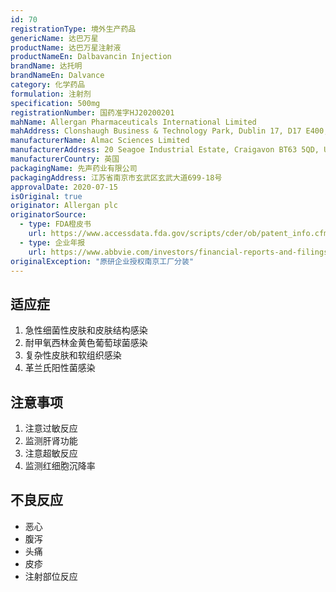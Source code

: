 ```yaml
---
id: 70
registrationType: 境外生产药品
genericName: 达巴万星
productName: 达巴万星注射液
productNameEn: Dalbavancin Injection
brandName: 达托明
brandNameEn: Dalvance
category: 化学药品
formulation: 注射剂
specification: 500mg
registrationNumber: 国药准字HJ20200201
mahName: Allergan Pharmaceuticals International Limited
mahAddress: Clonshaugh Business & Technology Park, Dublin 17, D17 E400, Ireland
manufacturerName: Almac Sciences Limited
manufacturerAddress: 20 Seagoe Industrial Estate, Craigavon BT63 5QD, United Kingdom
manufacturerCountry: 英国
packagingName: 先声药业有限公司
packagingAddress: 江苏省南京市玄武区玄武大道699-18号
approvalDate: 2020-07-15
isOriginal: true
originator: Allergan plc
originatorSource:
  - type: FDA橙皮书
    url: https://www.accessdata.fda.gov/scripts/cder/ob/patent_info.cfm?Product_No=001&Appl_No=021883
  - type: 企业年报
    url: https://www.abbvie.com/investors/financial-reports-and-filings.html
originalException: "原研企业授权南京工厂分装"
---
```


## 适应症

1. 急性细菌性皮肤和皮肤结构感染
2. 耐甲氧西林金黄色葡萄球菌感染
3. 复杂性皮肤和软组织感染
4. 革兰氏阳性菌感染

## 注意事项

1. 注意过敏反应
2. 监测肝肾功能
3. 注意超敏反应
4. 监测红细胞沉降率

## 不良反应

- 恶心
- 腹泻
- 头痛
- 皮疹
- 注射部位反应 